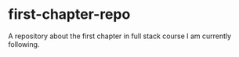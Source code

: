 # first-chapter-repo
A repository about the first chapter in full stack course I am currently following.

